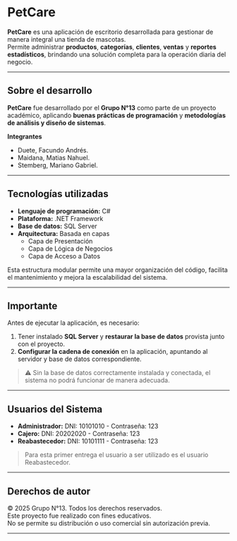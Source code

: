 # PetCare

**PetCare** es una aplicación de escritorio desarrollada para gestionar de manera integral una tienda de mascotas.  
Permite administrar **productos**, **categorías**, **clientes**, **ventas** y **reportes estadísticos**, brindando una solución completa para la operación diaria del negocio.

---

## Sobre el desarrollo

**PetCare** fue desarrollado por el **Grupo N°13** como parte de un proyecto académico, aplicando **buenas prácticas de programación** y **metodologías de análisis y diseño de sistemas**.

**Integrantes**

- Duete, Facundo Andrés.
- Maidana, Matias Nahuel.
- Stemberg, Mariano Gabriel.
---

## Tecnologías utilizadas

- **Lenguaje de programación:** C#
- **Plataforma:** .NET Framework
- **Base de datos:** SQL Server
- **Arquitectura:** Basada en capas
  - Capa de Presentación
  - Capa de Lógica de Negocios
  - Capa de Acceso a Datos

Esta estructura modular permite una mayor organización del código, facilita el mantenimiento y mejora la escalabilidad del sistema.

---

## Importante

Antes de ejecutar la aplicación, es necesario:

1. Tener instalado **SQL Server** y **restaurar la base de datos** provista junto con el proyecto.
2. **Configurar la cadena de conexión** en la aplicación, apuntando al servidor y base de datos correspondiente.

> ⚠️ Sin la base de datos correctamente instalada y conectada, el sistema no podrá funcionar de manera adecuada.

---

## Usuarios del Sistema

- **Administrador:** DNI: 10101010 - Contraseña: 123
- **Cajero:** DNI: 20202020 - Contraseña: 123
- **Reabastecedor:** DNI: 10101111 - Contraseña: 123

> Para esta primer entrega el usuario a ser utilizado es el usuario Reabastecedor.

---

## Derechos de autor

© 2025 Grupo N°13. Todos los derechos reservados.  
Este proyecto fue realizado con fines educativos.  
No se permite su distribución o uso comercial sin autorización previa.

---
